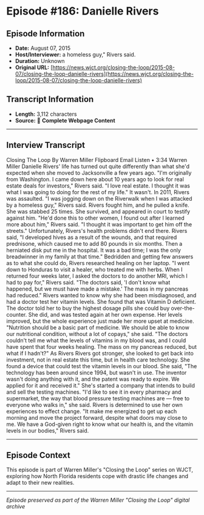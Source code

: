 # Episode #186: Danielle Rivers



## Episode Information

- **Date:** August 07, 2015
- **Host/Interviewer:** a homeless guy," Rivers said.
- **Duration:** Unknown
- **Original URL:** [https://news.wjct.org/closing-the-loop/2015-08-07/closing-the-loop-danielle-rivers](https://news.wjct.org/closing-the-loop/2015-08-07/closing-the-loop-danielle-rivers)

## Transcript Information

- **Length:** 3,112 characters
- **Source:** 📝 **Complete Webpage Content**

---

## Interview Transcript

Closing The Loop
By
Warren Miller
Flipboard
Email
Listen
•
3:34
Warren Miller
Danielle Rivers' life has turned out quite differently than what she'd expected when she moved to Jacksonville a few years ago.
"I'm originally from Washington. I came down here about 10 years ago to look for real estate deals for investors," Rivers said. "I love real estate. I thought it was what I was going to doing for the rest of my life."
It wasn't. In 2011, Rivers was assaulted.
"I was jogging down on the Riverwalk when I was attacked by a homeless guy," Rivers said.
Rivers fought him, and he pulled a knife. She was stabbed 25 times. She survived, and appeared in court to testify against him.
"He'd done this to other women, I found out after I learned more about him," Rivers said. "I thought it was important to get him off the streets."
Unfortunately, Rivers's health problems didn't end there.
Rivers said, "I developed hives as a result of the wounds, and that required prednisone, which caused me to add 80 pounds in six months. Then a herniated disk put me in the hospital. It was a bad time; I was the only breadwinner in my family at that time."
Bedridden and getting few answers as to what she could do, Rivers researched healing on her laptop.
"I went down to Honduras to visit a healer, who treated me with herbs. When I returned four weeks later, I asked the doctors to do another MRI, which I had to pay for," Rivers said. "The doctors said, 'I don't know what happened, but we must have made a mistake.' The mass in my pancreas had reduced."
Rivers wanted to know why she had been misdiagnosed, and had a doctor test her vitamin levels. She found that was Vitamin D deficient. The doctor told her to buy the highest dosage pills she could buy over-the-counter. She did, and was tested again at her own expense. Her levels improved, but the whole experience just made her more upset at medicine.
"Nutrition should be a basic part of medicine. We should be able to know our nutritional condition, without a lot of copays," she said. "The doctors couldn't tell me what the levels of vitamins in my blood was, and I could have spent that four weeks healing. The mass on my pancreas reduced, but what if I hadn't?"
As Rivers Rivers got stronger, she looked to get back into investment, not in real estate this time, but in health care technology. She found a device that could test the vitamin levels in our blood.
She said, "The technology has been around since 1994, but wasn't in use. The inventor wasn't doing anything with it, and the patent was ready to expire. We applied for it and received it."
She's started a company that intends to build and sell the testing machines.
"I'd like to see it in every pharmacy and supermarket, the way that blood pressure testing machines are — free to everyone who walks in," she said.
Rivers is determined to use her own experiences to effect change.
"It make me energized to get up each morning and move the project forward, despite what doors may close to me. We have a God-given right to know what our health is, and the vitamin levels in our bodies," Rivers said.

---

## Episode Context

This episode is part of Warren Miller's "Closing the Loop" series on WJCT, exploring how North Florida residents cope with drastic life changes and adapt to their new realities.



---

*Episode preserved as part of the Warren Miller "Closing the Loop" digital archive*
